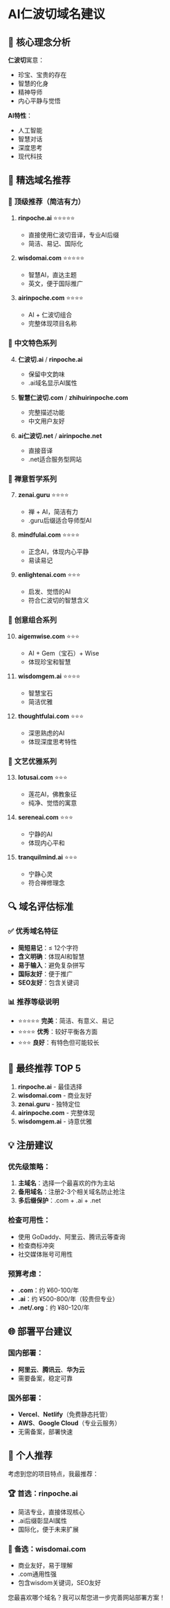 # AI仁波切域名建议

## 🎯 核心理念分析

**仁波切**寓意：
- 珍宝、宝贵的存在
- 智慧的化身
- 精神导师
- 内心平静与觉悟

**AI特性**：
- 人工智能
- 智慧对话
- 深度思考
- 现代科技

## 💎 精选域名推荐

### 🌟 **顶级推荐**（简洁有力）

1. **rinpoche.ai** ⭐⭐⭐⭐⭐
   - 直接使用仁波切音译，专业AI后缀
   - 简洁、易记、国际化

2. **wisdomai.com** ⭐⭐⭐⭐⭐
   - 智慧AI，直达主题
   - 英文，便于国际推广

3. **airinpoche.com** ⭐⭐⭐⭐
   - AI + 仁波切组合
   - 完整体现项目名称

### 🏮 **中文特色系列**

4. **仁波切.ai** / **rinpoche.ai**
   - 保留中文韵味
   - .ai域名显示AI属性

5. **智慧仁波切.com** / **zhihuirinpoche.com**
   - 完整描述功能
   - 中文用户友好

6. **ai仁波切.net** / **airinpoche.net**
   - 直接音译
   - .net适合服务型网站

### 🧘 **禅意哲学系列**

7. **zenai.guru** ⭐⭐⭐⭐
   - 禅 + AI，简洁有力
   - .guru后缀适合导师型AI

8. **mindfulai.com** ⭐⭐⭐⭐
   - 正念AI，体现内心平静
   - 易读易记

9. **enlightenai.com** ⭐⭐⭐
   - 启发、觉悟的AI
   - 符合仁波切的智慧含义

### 💫 **创意组合系列**

10. **aigemwise.com** ⭐⭐⭐
    - AI + Gem（宝石）+ Wise
    - 体现珍宝和智慧

11. **wisdomgem.ai** ⭐⭐⭐⭐
    - 智慧宝石
    - 简洁优雅

12. **thoughtfulai.com** ⭐⭐⭐
    - 深思熟虑的AI
    - 体现深度思考特性

### 🌸 **文艺优雅系列**

13. **lotusai.com** ⭐⭐⭐
    - 莲花AI，佛教象征
    - 纯净、觉悟的寓意

14. **sereneai.com** ⭐⭐⭐
    - 宁静的AI
    - 体现内心平和

15. **tranquilmind.ai** ⭐⭐⭐
    - 宁静心灵
    - 符合禅修理念

## 🔍 域名评估标准

### ✅ **优秀域名特征**
- **简短易记**：≤ 12个字符
- **含义明确**：体现AI和智慧
- **易于输入**：避免复杂拼写
- **国际友好**：便于推广
- **SEO友好**：包含关键词

### 📊 **推荐等级说明**
- ⭐⭐⭐⭐⭐ **完美**：简洁、有意义、易记
- ⭐⭐⭐⭐ **优秀**：较好平衡各方面
- ⭐⭐⭐ **良好**：有特色但可能较长

## 🚀 **最终推荐 TOP 5**

1. **rinpoche.ai** - 最佳选择
2. **wisdomai.com** - 商业友好
3. **zenai.guru** - 独特定位
4. **airinpoche.com** - 完整体现
5. **wisdomgem.ai** - 诗意优雅

## 💡 **注册建议**

### 优先级策略：
1. **主域名**：选择一个最喜欢的作为主站
2. **备用域名**：注册2-3个相关域名防止抢注
3. **多后缀保护**：.com + .ai + .net

### 检查可用性：
- 使用 GoDaddy、阿里云、腾讯云等查询
- 检查商标冲突
- 社交媒体账号可用性

### 预算考虑：
- **.com**：约 ¥60-100/年
- **.ai**：约 ¥500-800/年（较贵但专业）
- **.net/.org**：约 ¥80-120/年

## 🌐 **部署平台建议**

### 国内部署：
- **阿里云**、**腾讯云**、**华为云**
- 需要备案，稳定可靠

### 国外部署：
- **Vercel**、**Netlify**（免费静态托管）
- **AWS**、**Google Cloud**（专业云服务）
- 无需备案，部署快速

## 🎉 **个人推荐**

考虑到您的项目特点，我最推荐：

### 🏆 **首选：rinpoche.ai**
- 简洁专业，直接体现核心
- .ai后缀彰显AI属性
- 国际化，便于未来扩展

### 🥈 **备选：wisdomai.com**
- 商业友好，易于理解
- .com通用性强
- 包含wisdom关键词，SEO友好

您最喜欢哪个域名？我可以帮您进一步完善网站部署方案！